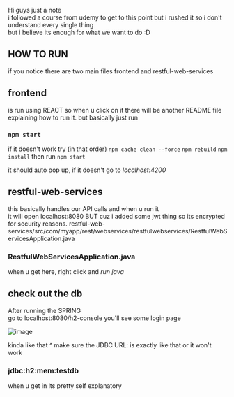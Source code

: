 Hi guys just a note<br> 
i followed a course from udemy to get to this point but i rushed it so i don't understand every single thing<br>
but i believe its enough for what we want to do :D<br>

## HOW TO RUN
if you notice there are two main files frontend and restful-web-services 
## frontend 
is run using REACT so when u click on it there will be another README file explaining how to run it.
but basically just run 
### `npm start`

if it doesn't work try (in that order)
`npm cache clean --force`
`npm rebuild`
`npm install`
then run 
`npm start`

it should auto pop up, if it doesn't go to
*localhost:4200*

## restful-web-services 
this basically handles our API calls and when u run it<br>
it will open localhost:8080 BUT cuz i added some jwt thing so its encrypted for security reasons.
restful-web-services/src/com/myapp/rest/webservices/restfulwebservices/RestfulWebServicesApplication.java

### RestfulWebServicesApplication.java
when u get here, right click and *run java*

## check out the db 
After running the SPRING<br>
go to localhost:8080/h2-console
you'll see some login page 

![image](https://user-images.githubusercontent.com/69102738/130642725-31a43a69-2dc9-4a07-b2f9-77ba636b25ff.png)

kinda like that ^ make sure the JDBC URL: is exactly like that or it won't work 
 ### jdbc:h2:mem:testdb

when u get in its pretty self explanatory



